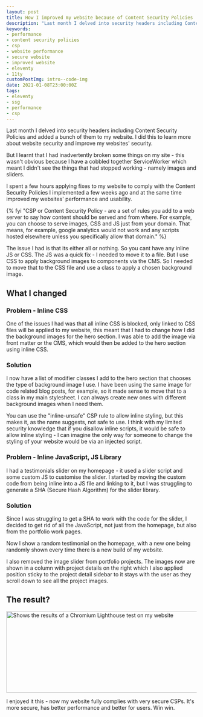 ```yaml
---
layout: post
title: How I improved my website because of Content Security Policies
description: "Last month I delved into security headers including Content Security Policies and added a bunch of them to my website. As a result this has improved my website"
keywords:
- performance
- content security policies
- csp
- website performance
- secure website
- improved website
- eleventy
- 11ty
customPostImg: intro--code-img
date: 2021-01-08T23:00:00Z
tags:
- eleventy
- ssg
- performance
- csp
---
```


<p class="lead">Last month I delved into security headers including Content Security Policies and added a bunch of them to my website. I did this to learn more about website security and improve my websites' security.</p>

But I learnt that I had inadvertently broken some things on my site - this wasn't obvious because I have a cobbled together ServiceWorker which meant I didn't see the things that had stopped working - namely images and sliders.

I spent a few hours applying fixes to my website to comply with the Content Security Policies I implemented a few weeks ago and at the same time improved my websites' performance and usability.

{% fyi "CSP or Content Security Policy - are a set of rules you add to a web server to say how content should be served and from where. For example, you can choose to serve images, CSS and JS just from your domain. That means, for example, google analytics would not work and any scripts hosted elsewhere unless you specifically allow that domain." %}

The issue I had is that its either all or nothing. So you cant have any inline JS or CSS. The JS was a quick fix - I needed to move it to a file. But I use CSS to apply background images to components via the CMS. So I needed to move that to the CSS file and use a class to apply a chosen background image.

## What I changed

### Problem - Inline CSS
One of the issues I had was that all inline CSS is blocked, only linked to CSS files will be applied to my website, this meant that I had to change how I did the background images for the hero section. I was able to add the image via front matter or the CMS, which would then be added to the hero section using inline CSS.

### Solution
I now have a list of modifier classes I add to the hero section that chooses the type of background image I use. I have been using the same image for code related blog posts, for example, so it made sense to move that to a class in my main stylesheet. I can always create new ones with different background images when I need them.

You can use the "inline-unsafe" CSP rule to allow inline styling, but this makes it, as the name suggests, not safe to use. I think with my limited security knowledge that if you disallow inline scripts, it would be safe to allow inline styling - I can imagine the only way for someone to change the styling of your website would be via an injected script.

### Problem - Inline JavaScript, JS Library
I had a testimonials slider on my homepage - it used a slider script and some custom JS to customise the slider. I started by moving the custom code from being inline into a JS file and linking to it, but I was struggling to generate a SHA (Secure Hash Algorithm) for the slider library.

### Solution
Since I was struggling to get a SHA to work with the code for the slider, I decided to get rid of all the JavaScript, not just from the homepage, but also from the portfolio work pages.

Now I show a random testimonial on the homepage, with a new one being randomly shown every time there is a new build of my website.

I also removed the image slider from portfolio projects. The images now are shown in a column with project details on the right which I also applied position sticky to the project detail sidebar to it stays with the user as they scroll down to see all the project images.

## The result?

<div class="u-center"><img class="u-block u-auto-width" src="https://res.cloudinary.com/juanfernandes/q_auto,f_auto/fireworks.jpg" loading="lazy" width="520" height="215" alt="Shows the results of a Chromium Lighthouse test on my website"></div>

I enjoyed it this - now my website fully complies with very secure CSPs. It's more secure, has better performance and better for users. Win win.
